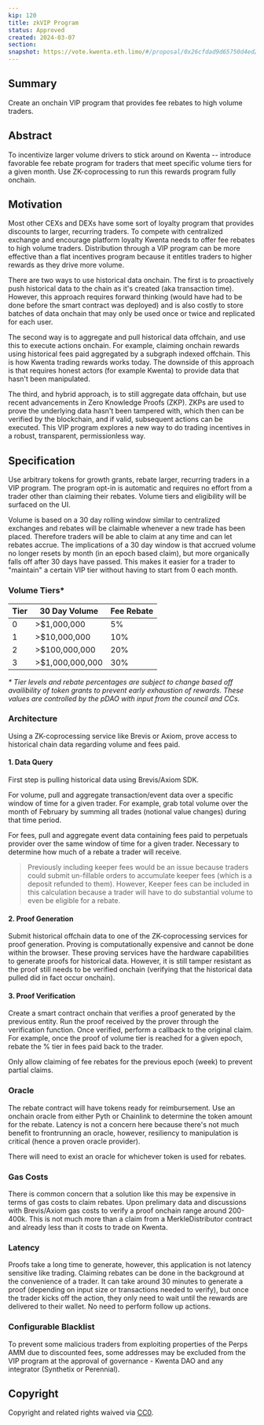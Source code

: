 ```yaml
---
kip: 120
title: zkVIP Program
status: Approved
created: 2024-03-07
section: 
snapshot: https://vote.kwenta.eth.limo/#/proposal/0x26cfdad9d65750d4ed237b625908eb2e5bf3ef115394547d05a7b0b0d7e06332
---
```


## Summary
Create an onchain VIP program that provides fee rebates to high volume traders.
## Abstract
To incentivize larger volume drivers to stick around on Kwenta -- introduce favorable fee rebate program for traders that meet specific volume tiers for a given month. Use ZK-coprocessing to run this rewards program fully onchain.
## Motivation
Most other CEXs and DEXs have some sort of loyalty program that provides discounts to larger, recurring traders. To compete with centralized exchange and encourage platform loyalty Kwenta needs to offer fee rebates to high volume traders. Distribution through a VIP program can be more effective than a flat incentives program because it entitles traders to higher rewards as they drive more volume. 

There are two ways to use historical data onchain. The first is to proactively push historical data to the chain as it's created (aka transaction time). However, this approach requires forward thinking (would have had to be done before the smart contract was deployed) and is also costly to store batches of data onchain that may only be used once or twice and replicated for each user. 

The second way is to aggregate and pull historical data offchain, and use this to execute actions onchain. For example, claiming onchain rewards using historical fees paid aggregated by a subgraph indexed offchain. This is how Kwenta trading rewards works today. The downside of this approach is that requires honest actors (for example Kwenta) to provide data that hasn't been manipulated. 

The third, and hybrid approach, is to still aggregate data offchain, but use recent advancements in Zero Knowledge Proofs (ZKP). ZKPs are used to prove the underlying data hasn't been tampered with, which then can be verified by the blockchain, and if valid, subsequent actions can be executed. This VIP program explores a new way to do trading incentives in a robust, transparent, permissionless way. 
## Specification
Use arbitrary tokens for growth grants, rebate larger, recurring traders in a VIP program. The program opt-in is automatic and requires no effort from a trader other than claiming their rebates. Volume tiers and eligibility will be surfaced on the UI.

Volume is based on a 30 day rolling window similar to centralized exchanges and rebates will be claimable whenever a new trade has been placed. Therefore traders will be able to claim at any time and can let rebates accrue. The implications of a 30 day window is that accrued volume no longer resets by month (in an epoch based claim), but more organically falls off after 30 days have passed. This makes it easier for a trader to "maintain" a certain VIP tier without having to start from 0 each month. 

### Volume Tiers*
| Tier | 30 Day Volume | Fee Rebate |
| ---- | ---- | ---- |
| 0 | >$1,000,000 | 5% |
| 1 | >$10,000,000 | 10% |
| 2 | >$100,000,000 | 20% |
| 3 | >$1,000,000,000 | 30% |

*\* Tier levels and rebate percentages are subject to change based off availibility of token grants to prevent early exhaustion of rewards. These values are controlled by the pDAO with input from the council and CCs.*
### Architecture
Using a ZK-coprocessing service like Brevis or Axiom, prove access to historical chain data regarding volume and fees paid.
#### 1. Data Query
First step is pulling historical data using Brevis/Axiom SDK.

For volume, pull and aggregate transaction/event data over a specific window of time for a given trader. For example, grab total volume over the month of February by summing all trades (notional value changes) during that time period.

For fees, pull and aggregate event data containing fees paid to perpetuals provider over the same window of time for a given trader. Necessary to determine how much of a rebate a trader will receive. 

> Previously including keeper fees would be an issue because traders could submit un-fillable orders to accumulate keeper fees (which is a deposit refunded to them). However, Keeper fees can be included in this calculation because a trader will have to do substantial volume to even be eligible for a rebate.
#### 2. Proof Generation
Submit historical offchain data to one of the ZK-coprocessing services for proof generation. Proving is computationally expensive and cannot be done within the browser. These proving services have the hardware capabilities to generate proofs for historical data. However, it is still tamper resistant as the proof still needs to be verified onchain (verifying that the historical data pulled did in fact occur onchain).
#### 3. Proof Verification
Create a smart contract onchain that verifies a proof generated by the previous entity. Run the proof received by the prover through the verification function. Once verified, perform a callback to the original claim. For example, once the proof of volume tier is reached for a given epoch, rebate the % tier in fees paid back to the trader.

Only allow claiming of fee rebates for the previous epoch (week) to prevent partial claims.
### Oracle
The rebate contract will have tokens ready for reimbursement. Use an onchain oracle from either Pyth or Chainlink to determine the token amount for the rebate. Latency is not a concern here because there's not much benefit to frontrunning an oracle, however, resiliency to manipulation is critical (hence a proven oracle provider).

There will need to exist an oracle for whichever token is used for rebates.

### Gas Costs
There is common concern that a solution like this may be expensive in terms of gas costs to claim rebates. Upon prelimary data and discussions with Brevis/Axiom gas costs to verify a proof onchain range around 200-400k. This is not much more than a claim from a MerkleDistributor contract and already less than it costs to trade on Kwenta.

### Latency
Proofs take a long time to generate, however, this application is not latency sensitive like trading. Claiming rebates can be done in the background at the convenience of a trader. It can take around 30 minutes to generate a proof (depending on input size or transactions needed to verify), but once the trader kicks off the action, they only need to wait until the rewards are delivered to their wallet. No need to perform follow up actions.

### Configurable Blacklist
To prevent some malicious traders from exploiting properties of the Perps AMM due to discounted fees, some addresses may be excluded from the VIP program at the approval of governance - Kwenta DAO and any integrator (Synthetix or Perennial).

## Copyright

Copyright and related rights waived via [CC0](https://creativecommons.org/publicdomain/zero/1.0/).
